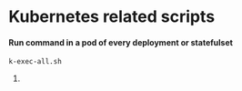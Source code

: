 # Kubernetes related scripts

#### Run command in a pod of every deployment or statefulset

`k-exec-all.sh`

1. 